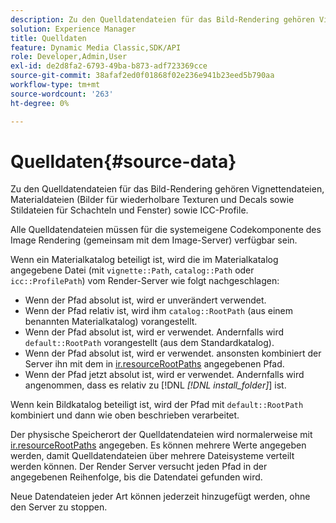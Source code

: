 ```yaml
---
description: Zu den Quelldatendateien für das Bild-Rendering gehören Vignettendateien, Materialdateien (Bilder für wiederholbare Texturen und Decals sowie Stildateien für Schachteln und Fenster) sowie ICC-Profile.
solution: Experience Manager
title: Quelldaten
feature: Dynamic Media Classic,SDK/API
role: Developer,Admin,User
exl-id: de2d8fa2-6793-49ba-b873-adf723369cce
source-git-commit: 38afaf2ed0f01868f02e236e941b23eed5b790aa
workflow-type: tm+mt
source-wordcount: '263'
ht-degree: 0%

---
```


# Quelldaten{#source-data}

Zu den Quelldatendateien für das Bild-Rendering gehören Vignettendateien, Materialdateien (Bilder für wiederholbare Texturen und Decals sowie Stildateien für Schachteln und Fenster) sowie ICC-Profile.

Alle Quelldatendateien müssen für die systemeigene Codekomponente des Image Rendering (gemeinsam mit dem Image-Server) verfügbar sein.

Wenn ein Materialkatalog beteiligt ist, wird die im Materialkatalog angegebene Datei (mit `vignette::Path`, `catalog::Path` oder `icc::ProfilePath`) vom Render-Server wie folgt nachgeschlagen:

* Wenn der Pfad absolut ist, wird er unverändert verwendet.
* Wenn der Pfad relativ ist, wird ihm `catalog::RootPath` (aus einem benannten Materialkatalog) vorangestellt.
* Wenn der Pfad absolut ist, wird er verwendet. Andernfalls wird `default::RootPath` vorangestellt (aus dem Standardkatalog).
* Wenn der Pfad absolut ist, wird er verwendet. ansonsten kombiniert der Server ihn mit dem in [ir.resourceRootPaths](../../../../../../ir-api/server-admin/image-rendering-api-ref/c-ir-server-administration/c-ir-configuration-settings-reference/c-ir-resource-root-folders.md#concept-39a34d2239934079bb396e1bf568a9c2) angegebenen Pfad.
* Wenn der Pfad jetzt absolut ist, wird er verwendet. Andernfalls wird angenommen, dass es relativ zu [!DNL *[!DNL install_folder]*] ist.

Wenn kein Bildkatalog beteiligt ist, wird der Pfad mit `default::RootPath` kombiniert und dann wie oben beschrieben verarbeitet.

Der physische Speicherort der Quelldatendateien wird normalerweise mit [ir.resourceRootPaths](../../../../../../ir-api/server-admin/image-rendering-api-ref/c-ir-server-administration/c-ir-configuration-settings-reference/c-ir-resource-root-folders.md#concept-39a34d2239934079bb396e1bf568a9c2) angegeben. Es können mehrere Werte angegeben werden, damit Quelldatendateien über mehrere Dateisysteme verteilt werden können. Der Render Server versucht jeden Pfad in der angegebenen Reihenfolge, bis die Datendatei gefunden wird.

Neue Datendateien jeder Art können jederzeit hinzugefügt werden, ohne den Server zu stoppen.
